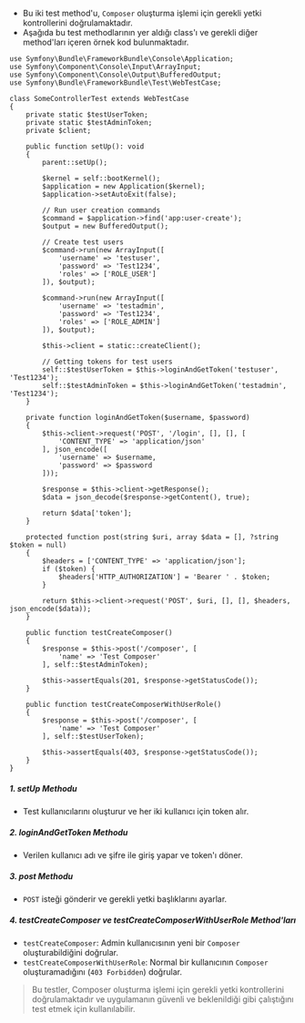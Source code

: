 + Bu iki test method'u, `Composer` oluşturma işlemi için gerekli yetki kontrollerini doğrulamaktadır.
+ Aşağıda bu test methodlarının yer aldığı class'ı ve gerekli diğer method'ları içeren örnek kod bulunmaktadır.
~~~~~~~
use Symfony\Bundle\FrameworkBundle\Console\Application;
use Symfony\Component\Console\Input\ArrayInput;
use Symfony\Component\Console\Output\BufferedOutput;
use Symfony\Bundle\FrameworkBundle\Test\WebTestCase;

class SomeControllerTest extends WebTestCase
{
    private static $testUserToken;
    private static $testAdminToken;
    private $client;

    public function setUp(): void
    {
        parent::setUp();

        $kernel = self::bootKernel();
        $application = new Application($kernel);
        $application->setAutoExit(false);

        // Run user creation commands
        $command = $application->find('app:user-create');
        $output = new BufferedOutput();

        // Create test users
        $command->run(new ArrayInput([
            'username' => 'testuser',
            'password' => 'Test1234',
            'roles' => ['ROLE_USER']
        ]), $output);

        $command->run(new ArrayInput([
            'username' => 'testadmin',
            'password' => 'Test1234',
            'roles' => ['ROLE_ADMIN']
        ]), $output);

        $this->client = static::createClient();

        // Getting tokens for test users
        self::$testUserToken = $this->loginAndGetToken('testuser', 'Test1234');
        self::$testAdminToken = $this->loginAndGetToken('testadmin', 'Test1234');
    }

    private function loginAndGetToken($username, $password)
    {
        $this->client->request('POST', '/login', [], [], [
            'CONTENT_TYPE' => 'application/json'
        ], json_encode([
            'username' => $username,
            'password' => $password
        ]));

        $response = $this->client->getResponse();
        $data = json_decode($response->getContent(), true);

        return $data['token'];
    }

    protected function post(string $uri, array $data = [], ?string $token = null)
    {
        $headers = ['CONTENT_TYPE' => 'application/json'];
        if ($token) {
            $headers['HTTP_AUTHORIZATION'] = 'Bearer ' . $token;
        }

        return $this->client->request('POST', $uri, [], [], $headers, json_encode($data));
    }

    public function testCreateComposer()
    {
        $response = $this->post('/composer', [
            'name' => 'Test Composer'
        ], self::$testAdminToken);

        $this->assertEquals(201, $response->getStatusCode());
    }

    public function testCreateComposerWithUserRole()
    {
        $response = $this->post('/composer', [
            'name' => 'Test Composer'
        ], self::$testUserToken);

        $this->assertEquals(403, $response->getStatusCode());
    }
}
~~~~~~~

##### 1. setUp Methodu
+ Test kullanıcılarını oluşturur ve her iki kullanıcı için token alır.

##### 2. loginAndGetToken Methodu
+ Verilen kullanıcı adı ve şifre ile giriş yapar ve token'ı döner.

##### 3. post Methodu
+ `POST` isteği gönderir ve gerekli yetki başlıklarını ayarlar.

##### 4. testCreateComposer ve testCreateComposerWithUserRole Method'ları
+ `testCreateComposer`: Admin kullanıcısının yeni bir `Composer` oluşturabildiğini doğrular.
+ `testCreateComposerWithUserRole`: Normal bir kullanıcının `Composer` oluşturamadığını (`403 Forbidden`) doğrular.

> Bu testler, Composer oluşturma işlemi için gerekli yetki kontrollerini doğrulamaktadır ve uygulamanın güvenli ve beklenildiği gibi çalıştığını test etmek için kullanılabilir.
